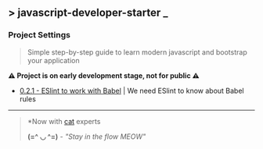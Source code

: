 ## \> javascript-developer-starter _

### Project Settings
>Simple step-by-step guide to learn modern javascript and bootstrap your
application

**⚠ Project is on early development stage, not for public ⚠**

- [0.2.1 - ESlint to work with Babel][2] | We need ESlint to know about Babel rules
---
> *Now with [cat][1] experts
>
> **(=^ ◡ ^=)** - *"Stay in the flow MEOW"*

[1]: https://github.com/melaniecebula/cat-ascii-faces
[2]: https://github.com/atre/javascript-developer-starter/tree/project-settings/babel-eslint